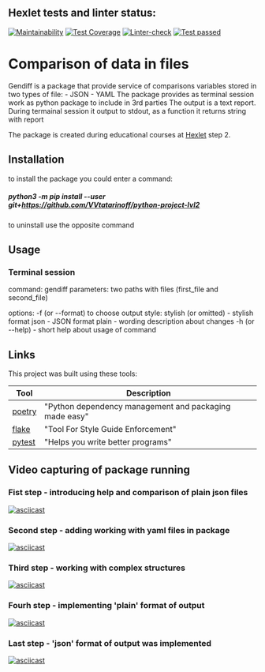 ## Hexlet tests and linter status:
[![Maintainability](https://api.codeclimate.com/v1/badges/773d5f4a0b15c2116805/maintainability)](https://codeclimate.com/github/VVtatarinoff/python-project-lvl2/maintainability)
[![Test Coverage](https://api.codeclimate.com/v1/badges/773d5f4a0b15c2116805/test_coverage)](https://codeclimate.com/github/VVtatarinoff/python-project-lvl2/test_coverage)
[![Linter-check](https://github.com/VVtatarinoff/python-project-lvl2/actions/workflows/linter.yml/badge.svg)](https://github.com/VVtatarinoff/python-project-lvl2/actions/workflows/linter.yml)
[![Test passed](https://github.com/VVtatarinoff/python-project-lvl2/actions/workflows/pytest.yml/badge.svg)](https://github.com/VVtatarinoff/python-project-lvl2/actions/workflows/pytest.yml)

# Comparison of data in files
Gendiff is a package that provide service of comparisons variables stored in two types of file:
    - JSON
    - YAML
The package provides as terminal session work as python package to include in 3rd parties
The output is a text report. During termainal session it output to stdout, as a function it returns string with report

The package is created during educational courses at [Hexlet](https://ru.hexlet.io) step 2.

## Installation
to install the package you could enter a command:

##### python3 -m pip install --user git+https://github.com/VVtatarinoff/python-project-lvl2

to uninstall use the opposite command

## Usage

### Terminal session
command: gendiff
parameters: two paths with files (first_file and second_file)

options:
    -f (or --format) to choose output style:
        stylish (or omitted) - stylish format
        json - JSON format
        plain - wording description about changes
    -h (or --help) - short help about usage of command

## Links
This project was built using these tools:

| Tool                                                                        | Description                                             |
|-----------------------------------------------------------------------------|---------------------------------------------------------|
| [poetry](https://poetry.eustace.io/)                                        | "Python dependency management and packaging made easy"  |
| [flake](https://flake8.pycqa.org/en/latest/)                                | "Tool For Style Guide Enforcement"                      |
| [pytest](https://pytest.org/en/latest/)                                     | "Helps you write better programs"                       |

## Video capturing of package running
### Fist step - introducing help and comparison of plain json files
[![asciicast](https://asciinema.org/a/IvsTxKLUL68EdSNxaTLlRcUmb.svg)](https://asciinema.org/a/IvsTxKLUL68EdSNxaTLlRcUmb)

### Second step - adding working with yaml files in package
[![asciicast](https://asciinema.org/a/0ITCH2p4zbInE3jZpaI6dL1ZQ.svg)](https://asciinema.org/a/0ITCH2p4zbInE3jZpaI6dL1ZQ)

### Third step - working with complex structures
[![asciicast](https://asciinema.org/a/gZOR6zbUIWtxpwq6oor6TZB1Q.svg)](https://asciinema.org/a/gZOR6zbUIWtxpwq6oor6TZB1Q)

### Fourh step - implementing 'plain' format of output
[![asciicast](https://asciinema.org/a/zEO9qJHXvEJubse2EqYj3B8gN.svg)](https://asciinema.org/a/zEO9qJHXvEJubse2EqYj3B8gN)

### Last step - 'json' format of output was implemented
[![asciicast](https://asciinema.org/a/YQEYnwGGbz26E9j0PvaFSClkE.svg)](https://asciinema.org/a/YQEYnwGGbz26E9j0PvaFSClkE)